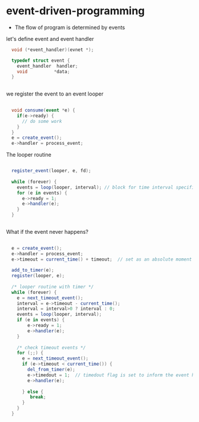 # event-driven-programming
- The flow of program is determined by events

let's define event and event handler
```c
  void (*event_handler)(evnet *);

  typedef struct event {
    event_handler  handler;
    void          *data;
  }
  
```
we register the event to an event looper
```c#
  
  void consume(event *e) {
    if(e->ready) {
      // do some work
    }
  }
  e = create_event();
  e->handler = process_event;

```
The looper routine
``` c#

  register_event(looper, e, fd);
  
  while (forever) {
    events = loop(looper, interval); // block for time interval specified and return triggered events 
    for (e in events) {
      e->ready = 1;
      e->handler(e);
    }
  }
  
```
What if the event never happens?
```c#
  
  e = create_event();
  e->handler = process_event;
  e->timeout = current_time() + timeout;  // set as an absolute moment
  
  add_to_timer(e);
  register(looper, e);
  
  /* looper routine with timer */
  while (forever) {
    e = next_timeout_event();
    interval = e->timeout - current_time();
    interval = interval>0 ? interval : 0; 
    events = loop(looper, interval);
    if (e in events) {
        e->ready = 1;
        e->handler(e);
    }
    
    /* check timeout events */
    for (;;) {
      e = next_timeout_event();
      if (e->timeout < current_time()) {
        del_from_timer(e);
        e->timedout = 1;  // timedout flag is set to inform the event handler
        e->handler(e);
        
      } else {
         break;
      }
    }
  }
    
```  
  

